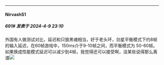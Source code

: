 ﻿
*****

####  NirvashS1  
##### 691#       发表于 2024-4-9 23:10

外国有人做测试对比，延迟和只狼黑魂相当，好于老头环，剑星平衡模式下约8帧的输入延迟，在60帧游戏中，150ms介于9-10帧之间，而平衡模式为 50-60帧。如果换成性能模式延迟可以减少到4帧，我觉得还可以接受啊，没某些说得那么离谱<img src="https://static.saraba1st.com/image/smiley/face2017/037.png" referrerpolicy="no-referrer">

